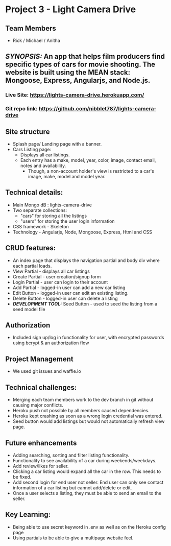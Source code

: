# Project 3 - Light Camera Drive
## Team Members
* Rick / Michael / Anitha

## *SYNOPSIS:* An app that helps film producers find specific types of cars for movie shooting. The website is built using the MEAN stack: Mongoose, Express, Angularjs, and Node.js.

### Live Site: https://lights-camera-drive.herokuapp.com/
### Git repo link: https://github.com/nibblet787/lights-camera-drive


## Site structure
* Splash page/ Landing page with a banner.
* Cars Listing page:
  * Displays all car listings.
  * Each entry has a make, model, year, color, image, contact email, notes and availability.
    * Though, a non-account holder's view is restricted to a car's image, make, model and model year.

## Technical details:
* Main Mongo dB : lights-camera-drive
* Two separate collections:
  * "cars" for storing all the listings
  * "users" for storing the user login information
* CSS framework - Skeleton
* Technology - Angularjs, Node, Mongoose, Express, Html and CSS

## CRUD features:
* An index page that displays the navigation partial and body div where each partial loads.
* View Partial - displays all car listings
* Create Partial - user creation/signup form 
* Login Partial - user can login to their account
* Add Partial - logged-in user can add a new car listing
* Edit Button - logged-in user can edit an existing listing.
* Delete Button - logged-in user can delete a listing
* ***DEVELOPMENT TOOL:*** Seed Button - used to seed the listing from a seed model file


## Authorization
* Included sign up/log in functionality for user, with encrypted passwords using bcrypt & an authorization flow

## Project Management 
* We used git issues and waffle.io


## Technical challenges:
* Merging each team members work to the dev branch in git without causing major conflicts.
* Heroku push not possible by all members caused dependencies.
* Heroku kept crashing as soon as a wrong login credential was entered.
* Seed button would add listings but would not automatically refresh view page.

## Future enhancements
* Adding searching, sorting and filter listing functionality.
* Functionality to see availability of a car during weekends/weekdays.
* Add review/likes for seller.
* Clicking a car listing would expand all the car in the row. This needs to be fixed.
* Add second login for end user not seller. End user can only see contact information of a car listing but cannot add/delete or edit.
* Once a user selects a listing, they must be able to send an email to the seller.


## Key Learning:
* Being able to use secret keyword in .env as well as on the Heroku config page
* Using partials to be able to give a multipage website feel.
